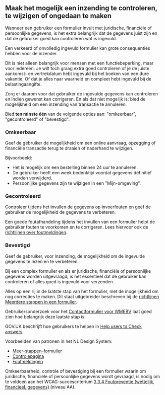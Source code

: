 <!-- @license CC0-1.0 -->

## Maak het mogelijk een inzending te controleren, te wijzigen of ongedaan te maken

Wanneer een gebruiker een formulier invult met juridische, financiële of persoonlijke gegevens, is het extra belangrijk dat de gegevens juist zijn en dat de gebruiker goed kan controleren wat is ingevuld.

Een verkeerd of onvolledig ingevuld formulier kan grote consequenties hebben voor de inzender.

Dit is niet alleen belangrijk voor mensen met een functiebeperking, maar voor iedereen. Je wilt toch graag extra goed controleren of je de juiste aankomst- en vertrekdatum hebt ingevuld bij het boeken van een dure vakantie. Of dat je alles naar waarheid en compleet hebt ingevuld bij de belastingaangifte.

Zorg er daarom voor dat gebruiker de ingevulde gegevens kan controleren en indien gewenst kan corrigeren. En als dat niet mogelijk is: bied de mogelijkheid om een inzending van transactie te annuleren.

Bied **ten minste één** van de volgende opties aan: "omkeerbaar", "gecontroleerd" of "bevestigd".

### Omkeerbaar

Geef de gebruiker de mogelijkheid om een online aanvraag, opzegging of financiële transactie terug te draaien of naderhand te wijzigen.

Bijvoorbeeld:

- Het is mogelijk om een bestelling binnen 24 uur te annuleren.
- De gebruiker heeft een week bedenktijd voordat gegevens definitief worden verwijderd.
- Persoonlijke gegevens zijn te wijzigen in een "Mijn-omgeving".

### Gecontroleerd

Controleer tijdens het invullen de gegevens op invoerfouten en geef de gebruiker de mogelijkheid de gegevens te verbeteren.

Een goede foutafhandeling tijdens het invullen van een formulier helpt de gebruiker fouten te voorkomen en te corrigeren. Lees hiervoor ook de [richtlijnen over foutmeldingen](/richtlijnen/formulieren/foutmeldingen/).

### Bevestigd

Geef de gebruiker, voor inzending, de mogelijkheid om de ingevulde gegevens te lezen en te verbeteren.

Bij een complex formulier en als er juridische, financiële of persoonlijke gegevens worden uitgevraagd, is het essentieel dat de gebruiker kan controleren of alles goed is ingevuld voor verzenden.

Alles op een rij in de laatste stap van het formulier, met de mogelijkheid om nog correcties te maken. Dit staat uitgebreider beschreven bij de [richtlijnen Meerdere stappen in een formulier](https://nldesignsystem.nl/richtlijnen/formulieren/meerdere-stappen).

Gebruikersonderzoek voor het [Contactformulier voor WMEBV](https://gebruikersonderzoeken.nl/docs/onderzoek-bekijken/wmebv/vng-online-formulieren) laat goed zien hoe belangrijk deze laatste stap is.

GOV.UK beschrijft hoe gebruikers te helpen in [<span lang="en">Help users to Check answers</span>](https://design-system.service.gov.uk/patterns/check-answers/).

Voorbeelden van patronen in het NL Design System:

- [Meer-stappen-formulier](https://nldesignsystem.nl/voorbeelden/patronen/formulieren/meer-stappen-formulier)
- [Controlepagina](https://nldesignsystem.nl/voorbeelden/patronen/formulieren/controlepagina)
- [Foutmeldingen](https://nldesignsystem.nl/voorbeelden/patronen/formulieren/foutmeldingen)

Omkeerbaarheid, controle of bevestiging bij een formulier waarin om juridische, financiële of persoonlijke gegevens wordt gevraagd, is nodig om te voldoen aan het WCAG-succescriterium [3.3.4 Foutpreventie (wettelijk, financieel, gegevens)](/wcag/3.3.4/) (niveau AA).
